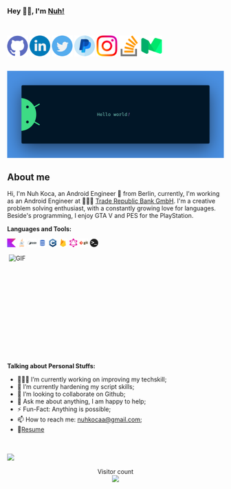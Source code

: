 ### Hey 👋🏽, I'm [Nuh!](https://nuhkoca.github.io/) 

<br />

<p align="left">
  <a href="https://github.com/nuhkoca"><img src="https://raw.githubusercontent.com/nuhkoca/nuhkoca/master/assets/github.png" alt="Nuh Koca | Github" width="48px"/></a>
  <a href="https://www.linkedin.com/in/nuhkoca/"><img src="https://raw.githubusercontent.com/nuhkoca/nuhkoca/master/assets/linkedin.png" alt="Nuh Koca | Linkedin" width="48px"/></a>
  <a href="https://twitter.com/nuhkoca_"><img src="https://raw.githubusercontent.com/nuhkoca/nuhkoca/master/assets/twitter.png" alt="Nuh Koca | Twitter" width="48px"/></a>
  <a href="https://paypal.me/nuhkocaa"><img src="https://raw.githubusercontent.com/nuhkoca/nuhkoca/master/assets/paypal.png" alt="Nuh Koca | Paypal" width="48px"/></a>
  <a href="https://www.instagram.com/nuhkocaa/"><img src="https://raw.githubusercontent.com/nuhkoca/nuhkoca/master/assets/instagram.png" alt="Nuh Koca | Instagram" width="48px"/></a>
  <a href="https://stackoverflow.com/users/5459777/nuhkoca"><img src="https://raw.githubusercontent.com/nuhkoca/nuhkoca/master/assets/stackoverflow.png" alt="Nuh Koca | Stackoverflow" width="48px"/></a>
  <a href="https://medium.com/@nuhkocaa"><img src="https://raw.githubusercontent.com/nuhkoca/nuhkoca/master/assets/medium.png" alt="Nuh Koca | Medium" width="48px"/></a>
</p>

<br />

<img src="https://raw.githubusercontent.com/nuhkoca/nuhkoca/master/resources/banner.png" alt="Hello world">

## About me

Hi, I'm Nuh Koca, an Android Engineer 🚀 from Berlin, currently, I'm working as an Android Engineer at 🙍🏽‍♂️ [Trade Republic Bank GmbH](https://traderepublic.com/de-de). I'm a creative problem solving enthusiast, with a constantly growing love for languages. Beside's programming, I enjoy GTA V and PES for the PlayStation.

**Languages and Tools:**  

<code><img height="20" src="https://raw.githubusercontent.com/github/explore/80688e429a7d4ef2fca1e82350fe8e3517d3494d/topics/kotlin/kotlin.png"></code>
<code><img height="20" src="https://raw.githubusercontent.com/github/explore/80688e429a7d4ef2fca1e82350fe8e3517d3494d/topics/java/java.png"></code>
<code><img height="20" src="https://raw.githubusercontent.com/github/explore/80688e429a7d4ef2fca1e82350fe8e3517d3494d/topics/bash/bash.png"></code>
<code><img height="20" src="https://raw.githubusercontent.com/github/explore/80688e429a7d4ef2fca1e82350fe8e3517d3494d/topics/sql/sql.png"></code>
<code><img height="20" src="https://raw.githubusercontent.com/github/explore/80688e429a7d4ef2fca1e82350fe8e3517d3494d/topics/cpp/cpp.png"></code>
<code><img height="20" src="https://raw.githubusercontent.com/github/explore/80688e429a7d4ef2fca1e82350fe8e3517d3494d/topics/firebase/firebase.png"></code>
<code><img height="20" src="https://raw.githubusercontent.com/github/explore/5c058a388828bb5fde0bcafd4bc867b5bb3f26f3/topics/graphql/graphql.png"></code>
<code><img height="20" src="https://raw.githubusercontent.com/github/explore/80688e429a7d4ef2fca1e82350fe8e3517d3494d/topics/git/git.png"></code>
<code><img height="20" src="https://raw.githubusercontent.com/github/explore/80688e429a7d4ef2fca1e82350fe8e3517d3494d/topics/terminal/terminal.png"></code>

<img align="right" alt="GIF" src="https://github-readme-stats.vercel.app/api?username=nuhkoca&theme=dark&show_icons=true" width="500" height="250"/>

**Talking about Personal Stuffs:**

- 👨🏽‍💻 I’m currently working on improving my techskill;
- 🌱 I’m currently hardening my script skills; 
- 👯 I’m looking to collaborate on Github;
- 💬 Ask me about anything, I am happy to help;
- ⚡️ Fun-Fact: Anything is possible;
- 📫 How to reach me: nuhkocaa@gmail.com;
- 📝[Resume](https://nuhkoca.github.io/)

<br />
<br />

<img src="https://raw.githubusercontent.com/nuhkoca/nuhkoca/output/github-contribution-grid-snake.svg" />

<p align="center"> 
  Visitor count<br>
  <img src="https://profile-counter.glitch.me/nuhkoca/count.svg" />
</p>
